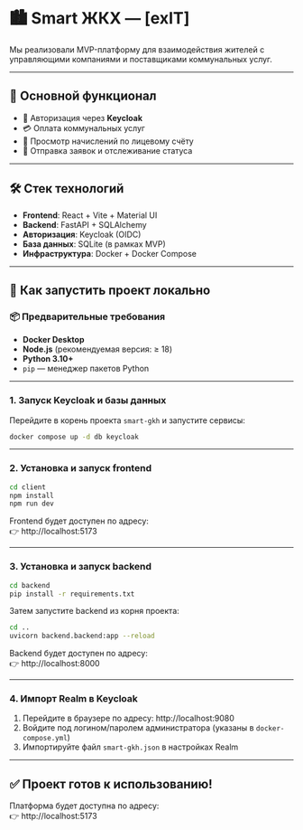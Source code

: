 # 🏙️ Smart ЖКХ — [exIT]

Мы реализовали MVP-платформу для взаимодействия жителей с управляющими компаниями и поставщиками коммунальных услуг.

---

## 📌 Основной функционал

-   🔐 Авторизация через **Keycloak**
-   💳 Оплата коммунальных услуг
-   🧾 Просмотр начислений по лицевому счёту
-   📂 Отправка заявок и отслеживание статуса

---

## 🛠️ Стек технологий

-   **Frontend**: React + Vite + Material UI
-   **Backend**: FastAPI + SQLAlchemy
-   **Авторизация**: Keycloak (OIDC)
-   **База данных**: SQLite (в рамках MVP)
-   **Инфраструктура**: Docker + Docker Compose

---

## 🚀 Как запустить проект локально

### 📦 Предварительные требования

-   **Docker Desktop**
-   **Node.js** (рекомендуемая версия: ≥ 18)
-   **Python 3.10+**
-   `pip` — менеджер пакетов Python

---

### 1. Запуск Keycloak и базы данных

Перейдите в корень проекта `smart-gkh` и запустите сервисы:

```bash
docker compose up -d db keycloak
```

---

### 2. Установка и запуск frontend

```bash
cd client
npm install
npm run dev
```

Frontend будет доступен по адресу:  
👉 http://localhost:5173

---

### 3. Установка и запуск backend

```bash
cd backend
pip install -r requirements.txt

```

Затем запустите backend из корня проекта:

```bash
cd ..
uvicorn backend.backend:app --reload
```

Backend будет доступен по адресу:  
👉 http://localhost:8000

---

### 4. Импорт Realm в Keycloak

1. Перейдите в браузере по адресу: http://localhost:9080
2. Войдите под логином/паролем администратора (указаны в `docker-compose.yml`)
3. Импортируйте файл `smart-gkh.json` в настройках Realm

---

## ✅ Проект готов к использованию!

Платформа будет доступна по адресу:  
👉 http://localhost:5173
